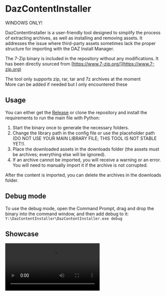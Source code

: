 # DazContentInstaller
WINDOWS ONLY!  

DazContentInstaller is a user-friendly tool designed to simplify the process of extracting archives, as well as installing and removing assets. It addresses the issue where third-party assets sometimes lack the proper structure for importing with the DAZ Install Manager.

The 7-Zip binary is included in the repository without any modifications. It has been directly sourced from [https://www.7-zip.org/](https://www.7-zip.org)  

The tool only supports zip, rar, tar and 7z archives at the moment  
More can be added if needed but I only encountered these

## Usage

You can either get the [Release](https://github.com/Ati1707/DazContentInstaller/releases) or clone the repository and install the requirements to run the main file with Python:

1. Start the binary once to generate the necessary folders.
2. Change the library path in the config file or use the placeholder path (DO NOT USE YOUR MAIN LIBRARY FILE; THIS TOOL IS NOT STABLE YET!).
3. Place the downloaded assets in the downloads folder (the assets must be archives; everything else will be ignored).
4. If an archive cannot be imported, you will receive a warning or an error. You will need to manually import it if the archive is not corrupted.

After the content is imported, you can delete the archives in the downloads folder.

## Debug mode
To use the debug mode, open the Command Prompt, drag and drop the binary into the command window, and then add debug to it:
`Y:\DazContentInstaller\DazContentInstaller.exe debug`

## Showcase

<video src="https://github.com/user-attachments/assets/8c108a28-fe2d-4e1f-b418-8d207f7167f8"/>

